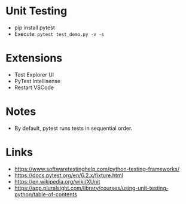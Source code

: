 # Unit Testing
- pip install pytest
- Execute: `pytest test_demo.py -v -s`

# Extensions
- Test Explorer UI 
- PyTest Intellisense
- Restart VSCode

# Notes
- By default, pytest runs tests in sequential order. 

# Links
- https://www.softwaretestinghelp.com/python-testing-frameworks/
- https://docs.pytest.org/en/6.2.x/fixture.html
- https://en.wikipedia.org/wiki/XUnit
- https://app.pluralsight.com/library/courses/using-unit-testing-python/table-of-contents

